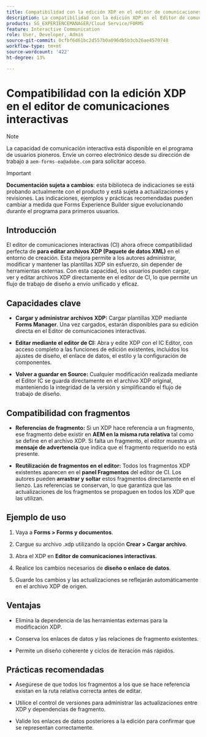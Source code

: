 ```yaml
---
title: Compatibilidad con la edición XDP en el editor de comunicaciones interactivas
description: La compatibilidad con la edición XDP en el Editor de comunicaciones interactivas permite editar los xdp existentes dentro del Editor de comunicaciones interactivas.
products: SG_EXPERIENCEMANAGER/Cloud Service/FORMS
feature: Interactive Communication
role: User, Developer, Admin
source-git-commit: 0cfbf6d61bc2d557b0a096db5b3cb26ae4570748
workflow-type: tm+mt
source-wordcount: '422'
ht-degree: 13%

---
```



# Compatibilidad con la edición XDP en el editor de comunicaciones interactivas

>[!NOTE]
>
> La capacidad de comunicación interactiva está disponible en el programa de usuarios pioneros. Envíe un correo electrónico desde su dirección de trabajo a `aem-forms-ea@adobe.com` para solicitar acceso.

>[!IMPORTANT]
>
> **Documentación sujeta a cambios**: esta biblioteca de indicaciones se está probando actualmente con el producto y está sujeta a actualizaciones y revisiones. Las indicaciones, ejemplos y prácticas recomendadas pueden cambiar a medida que Forms Experience Builder sigue evolucionando durante el programa para primeros usuarios.

## Introducción

El editor de comunicaciones interactivas (CI) ahora ofrece compatibilidad perfecta de **para editar archivos XDP (Paquete de datos XML)** en el entorno de creación. Esta mejora permite a los autores administrar, modificar y mantener las plantillas XDP sin esfuerzo, sin depender de herramientas externas. Con esta capacidad, los usuarios pueden cargar, ver y editar archivos XDP directamente en el editor de CI, lo que permite un flujo de trabajo de diseño a envío unificado y eficaz.

## Capacidades clave

- **Cargar y administrar archivos XDP:**
Cargar plantillas XDP mediante **Forms Manager**. Una vez cargados, estarán disponibles para su edición directa en el Editor de comunicaciones interactivas.

- **Editar mediante el editor de CI:**
Abra y edite XDP con el IC Editor, con acceso completo a las funciones de edición existentes, incluidos los ajustes de diseño, el enlace de datos, el estilo y la configuración de componentes.

- **Volver a guardar en Source:**
Cualquier modificación realizada mediante el Editor IC se guarda directamente en el archivo XDP original, manteniendo la integridad de la versión y simplificando el flujo de trabajo de diseño.

## Compatibilidad con fragmentos

- **Referencias de fragmento:**
Si un XDP hace referencia a un fragmento, ese fragmento debe existir en **AEM en la misma ruta relativa** tal como se define en el archivo XDP.
Si falta un fragmento, el editor muestra un **mensaje de advertencia** que indica que el fragmento requerido no está presente.

- **Reutilización de fragmentos en el editor:**
Todos los fragmentos XDP existentes aparecen en el **panel Fragmentos** del editor de CI.
Los autores pueden **arrastrar y soltar** estos fragmentos directamente en el lienzo. Las referencias se conservan, lo que garantiza que las actualizaciones de los fragmentos se propaguen en todos los XDP que las utilizan.

## Ejemplo de uso

1. Vaya a **Forms > Forms y documentos**.

1. Cargue su archivo .xdp utilizando la opción **Crear > Cargar archivo**.

1. Abra el XDP en **Editor de comunicaciones interactivas**.

1. Realice los cambios necesarios de **diseño o enlace de datos**.

1. Guarde los cambios y las actualizaciones se reflejarán automáticamente en el archivo XDP de origen.

## Ventajas

- Elimina la dependencia de las herramientas externas para la modificación XDP.

- Conserva los enlaces de datos y las relaciones de fragmento existentes.

- Permite un diseño coherente y ciclos de iteración más rápidos.

## Prácticas recomendadas

- Asegúrese de que todos los fragmentos a los que se hace referencia existan en la ruta relativa correcta antes de editar.

- Utilice el control de versiones para administrar las actualizaciones entre XDP y dependencias de fragmento.

- Valide los enlaces de datos posteriores a la edición para confirmar que se representan correctamente.

